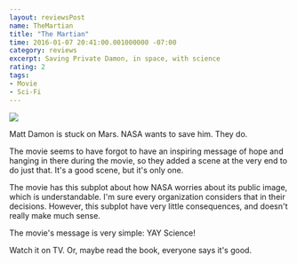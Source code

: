 ```yaml
---
layout: reviewsPost
name: TheMartian
title: "The Martian"
time: 2016-01-07 20:41:00.001000000 -07:00
category: reviews
excerpt: Saving Private Damon, in space, with science 
rating: 2
tags:
- Movie
- Sci-Fi
---
```

<div class="stars" title="{{ page.rating }} Stars" data-percent="{{ page.rating }}"></div>

<img class="imageInCenter" src="{{ site.imgFolder_reviews }}{{ page.name }}/TheMartian.jpg">

Matt Damon is stuck on Mars. NASA wants to save him. <span class="spoiler-tag">They do.</span>
<p class="spoiler-tag">The movie seems to have forgot to have an inspiring message of hope and hanging in there during the movie, so they added a scene at the very end to do just that. It's a good scene, but it's only one.</p>
<p class="spoiler-tag">The movie has this subplot about how NASA worries about its public image, which is understandable. I'm sure every organization considers that in their decisions. However, this subplot have very little consequences, and doesn't really make much sense.</p>
<p class="spoiler-tag">The movie's message is very simple: YAY Science!</p>
Watch it on TV. Or, maybe read the book, everyone says it's good.  